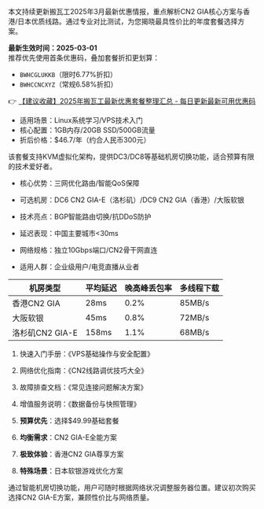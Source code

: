 
本文持续更新搬瓦工2025年3月最新优惠情报，重点解析CN2 GIA核心方案与香港/日本优质线路。通过专业对比测试，为您揭晓最具性价比的年度套餐选择方案。


**最新生效时间：2025-03-01**  
推荐优先使用首条优惠码，叠加套餐折扣更划算：

- `BWHCGLUKKB`（限时6.77%折扣）
- `BWHCCNCXYZ`（常规6.58%折扣）

👉 [【建议收藏】2025年搬瓦工最新优惠套餐整理汇总 - 每日更新最新可用优惠码](https://bit.ly/banwagon)


- 适用场景：Linux系统学习/VPS技术入门
- 核心配置：1GB内存/20GB SSD/500GB流量
- 折后价格：$46.7/年（约合人民币300元）

该套餐支持KVM虚拟化架构，提供DC3/DC8等基础机房切换功能，适合预算有限的技术爱好者。


- 核心优势：三网优化路由/智能QoS保障
- 可选机房：DC6 CN2 GIA-E（洛杉矶）/DC9 CN2 GIA（香港）/大阪软银
- 技术亮点：BGP智能路由切换/抗DDoS防护

- 延迟表现：中国主要城市<30ms
- 网络规格：独立10Gbps端口/CN2骨干网直连
- 适用人群：企业级用户/电竞直播从业者


| 机房类型       | 平均延迟 | 晚高峰丢包率 | 多线程下载 |
|----------------|----------|--------------|------------|
| 香港CN2 GIA    | 28ms     | 0.2%         | 85MB/s     |
| 大阪软银       | 45ms     | 0.8%         | 72MB/s     |
| 洛杉矶CN2 GIA-E| 158ms    | 1.1%         | 68MB/s     |


1. 快速入门手册：《VPS基础操作与安全配置》
2. 网络优化指南：《CN2线路调优技巧大全》
3. 故障排查文档：《常见连接问题解决方案》
4. 增值服务说明：《数据备份与快照管理》


1. **预算优先**：选择$49.99基础套餐
2. **均衡需求**：CN2 GIA-E全能方案
3. **极致体验**：香港CN2 GIA尊享方案
4. **特殊场景**：日本软银游戏优化方案

通过智能机房切换功能，用户可随时根据网络状况调整服务器位置。建议初次购买选择CN2 GIA-E方案，兼顾性价比与网络质量。
